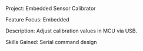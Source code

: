 Project: Embedded Sensor Calibrator 

Feature Focus: Embedded 

Description: Adjust calibration values in MCU via USB. 

Skills Gained: Serial command design 